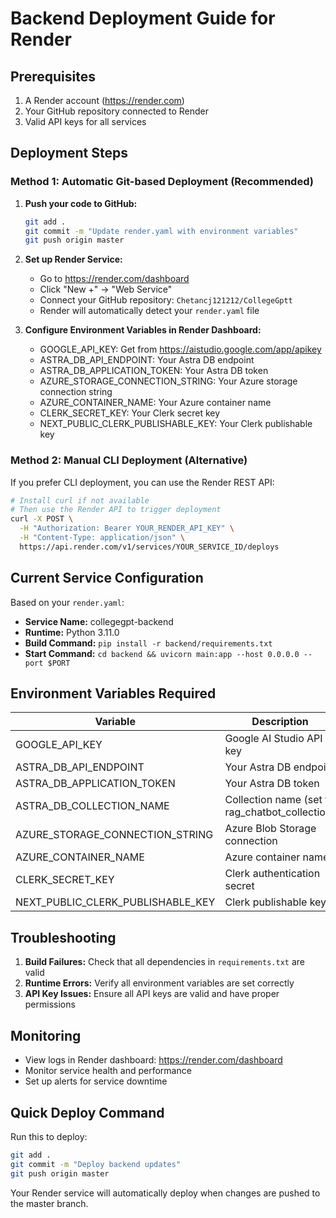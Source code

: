 # Backend Deployment Guide for Render

## Prerequisites

1. A Render account (https://render.com)
2. Your GitHub repository connected to Render
3. Valid API keys for all services

## Deployment Steps

### Method 1: Automatic Git-based Deployment (Recommended)

1. **Push your code to GitHub:**

   ```bash
   git add .
   git commit -m "Update render.yaml with environment variables"
   git push origin master
   ```

2. **Set up Render Service:**

   - Go to https://render.com/dashboard
   - Click "New +" → "Web Service"
   - Connect your GitHub repository: `Chetancj121212/CollegeGptt`
   - Render will automatically detect your `render.yaml` file

3. **Configure Environment Variables in Render Dashboard:**
   - GOOGLE_API_KEY: Get from https://aistudio.google.com/app/apikey
   - ASTRA_DB_API_ENDPOINT: Your Astra DB endpoint
   - ASTRA_DB_APPLICATION_TOKEN: Your Astra DB token
   - AZURE_STORAGE_CONNECTION_STRING: Your Azure storage connection string
   - AZURE_CONTAINER_NAME: Your Azure container name
   - CLERK_SECRET_KEY: Your Clerk secret key
   - NEXT_PUBLIC_CLERK_PUBLISHABLE_KEY: Your Clerk publishable key

### Method 2: Manual CLI Deployment (Alternative)

If you prefer CLI deployment, you can use the Render REST API:

```bash
# Install curl if not available
# Then use the Render API to trigger deployment
curl -X POST \
  -H "Authorization: Bearer YOUR_RENDER_API_KEY" \
  -H "Content-Type: application/json" \
  https://api.render.com/v1/services/YOUR_SERVICE_ID/deploys
```

## Current Service Configuration

Based on your `render.yaml`:

- **Service Name:** collegegpt-backend
- **Runtime:** Python 3.11.0
- **Build Command:** `pip install -r backend/requirements.txt`
- **Start Command:** `cd backend && uvicorn main:app --host 0.0.0.0 --port $PORT`

## Environment Variables Required

| Variable                          | Description                                     | Required |
| --------------------------------- | ----------------------------------------------- | -------- |
| GOOGLE_API_KEY                    | Google AI Studio API key                        | Yes      |
| ASTRA_DB_API_ENDPOINT             | Your Astra DB endpoint                          | Yes      |
| ASTRA_DB_APPLICATION_TOKEN        | Your Astra DB token                             | Yes      |
| ASTRA_DB_COLLECTION_NAME          | Collection name (set to rag_chatbot_collection) | Yes      |
| AZURE_STORAGE_CONNECTION_STRING   | Azure Blob Storage connection                   | Yes      |
| AZURE_CONTAINER_NAME              | Azure container name                            | Yes      |
| CLERK_SECRET_KEY                  | Clerk authentication secret                     | Yes      |
| NEXT_PUBLIC_CLERK_PUBLISHABLE_KEY | Clerk publishable key                           | Yes      |

## Troubleshooting

1. **Build Failures:** Check that all dependencies in `requirements.txt` are valid
2. **Runtime Errors:** Verify all environment variables are set correctly
3. **API Key Issues:** Ensure all API keys are valid and have proper permissions

## Monitoring

- View logs in Render dashboard: https://render.com/dashboard
- Monitor service health and performance
- Set up alerts for service downtime

## Quick Deploy Command

Run this to deploy:

```bash
git add .
git commit -m "Deploy backend updates"
git push origin master
```

Your Render service will automatically deploy when changes are pushed to the master branch.

